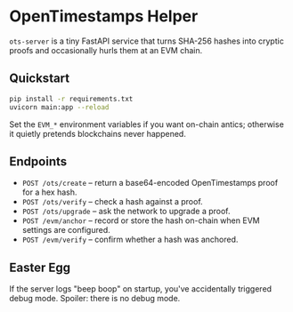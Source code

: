 # OpenTimestamps Helper

`ots-server` is a tiny FastAPI service that turns SHA-256 hashes into cryptic
proofs and occasionally hurls them at an EVM chain.

## Quickstart

```bash
pip install -r requirements.txt
uvicorn main:app --reload
```

Set the `EVM_*` environment variables if you want on-chain antics; otherwise it
quietly pretends blockchains never happened.

## Endpoints

- `POST /ots/create` – return a base64-encoded OpenTimestamps proof for a hex hash.
- `POST /ots/verify` – check a hash against a proof.
- `POST /ots/upgrade` – ask the network to upgrade a proof.
- `POST /evm/anchor` – record or store the hash on-chain when EVM settings are configured.
- `POST /evm/verify` – confirm whether a hash was anchored.

## Easter Egg

If the server logs "beep boop" on startup, you've accidentally triggered
debug mode. Spoiler: there is no debug mode.

<!-- The cake is a lie, but the timestamps are real. -->

